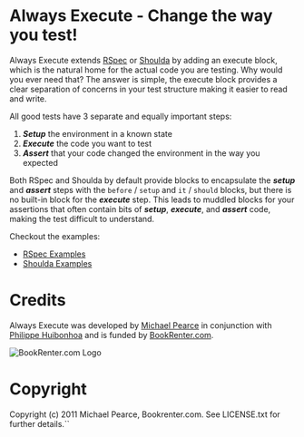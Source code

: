 # Always Execute - Change the way you test!

Always Execute extends [RSpec](http://rspec.info) or [Shoulda](https://github.com/thoughtbot/shoulda) by adding an execute block, which is the natural home for the actual code you are testing.  Why would you ever need that? The answer is simple, the execute block provides a clear separation of concerns in your test structure making it easier to read and write.  

All good tests have 3 separate and equally important steps:

1. **_Setup_** the environment in a known state
2. **_Execute_** the code you want to test
3. **_Assert_** that your code changed the environment in the way you expected

Both RSpec and Shoulda by default provide blocks to encapsulate the **_setup_** and **_assert_** steps with the `before` / `setup` and `it` / `should` blocks, but there is no built-in block for the **_execute_** step. This leads to muddled blocks for your assertions that often contain bits of **_setup_**, **_execute_**, and **_assert_** code, making the test difficult to understand.  

Checkout the examples:

* [RSpec Examples](docs/rspec_examples.md)
* [Shoulda Examples](docs/shoulda_examples.md)

# Credits

Always Execute was developed by [Michael Pearce](http://github.com/michaelgpearce) in conjunction with [Philippe Huibonhoa](http://github.com/phuibonhoa) and is funded by [BookRenter.com](http://www.bookrenter.com "BookRenter.com"). 

![BookRenter.com Logo](http://assets0.bookrenter.com/images/header/bookrenter_logo.gif "BookRenter.com")


# Copyright

Copyright (c) 2011 Michael Pearce, Bookrenter.com. See LICENSE.txt for further details.``